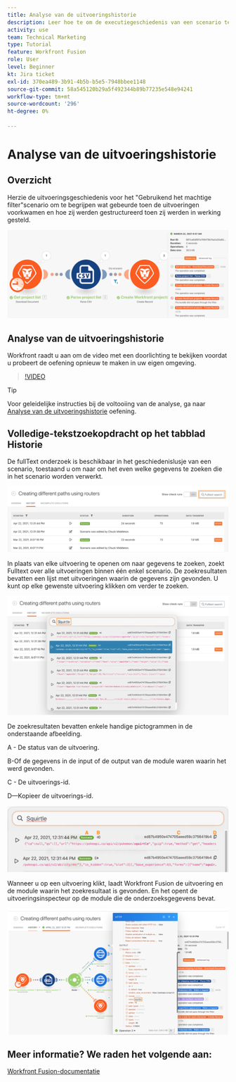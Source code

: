 ```yaml
---
title: Analyse van de uitvoeringshistorie
description: Leer hoe te om de executiegeschiedenis van een scenario te herzien om te begrijpen wat gebeurde toen binnen [!DNL Adobe Workfront Fusion].
activity: use
team: Technical Marketing
type: Tutorial
feature: Workfront Fusion
role: User
level: Beginner
kt: Jira ticket
exl-id: 370ea489-3b91-4b5b-b5e5-7948bbee1148
source-git-commit: 58a545120b29a5f492344b89b77235e548e94241
workflow-type: tm+mt
source-wordcount: '296'
ht-degree: 0%

---
```


# Analyse van de uitvoeringshistorie

## Overzicht

Herzie de uitvoeringsgeschiedenis voor het &quot;Gebruikend het machtige filter&quot;scenario om te begrijpen wat gebeurde toen de uitvoeringen voorkwamen en hoe zij werden gestructureerd toen zij werden in werking gesteld.

![Een beeld van uitvoeringsgeschiedenis in een scenario van de Fusie](assets/execution-history-and-scheduling-1.png)

## Analyse van de uitvoeringshistorie

Workfront raadt u aan om de video met een doorlichting te bekijken voordat u probeert de oefening opnieuw te maken in uw eigen omgeving.

>[!VIDEO](https://video.tv.adobe.com/v/335283/?quality=12)

>[!TIP]
>
>Voor geleidelijke instructies bij de voltooiing van de analyse, ga naar [Analyse van de uitvoeringshistorie](https://experienceleague.adobe.com/docs/workfront-learn/tutorials-workfront/fusion/exercises/execution-history.html?lang=en) oefening.

## Volledige-tekstzoekopdracht op het tabblad Historie

De fullText onderzoek is beschikbaar in het geschiedenislusje van een scenario, toestaand u om naar om het even welke gegevens te zoeken die in het scenario worden verwerkt.

![Een afbeelding van het zoeken in de uitvoeringsgeschiedenis](assets/execution-history-and-scheduling-2.png)

In plaats van elke uitvoering te openen om naar gegevens te zoeken, zoekt Fulltext over alle uitvoeringen binnen één enkel scenario. De zoekresultaten bevatten een lijst met uitvoeringen waarin de gegevens zijn gevonden. U kunt op elke gewenste uitvoering klikken om verder te zoeken.

![Een afbeelding van een zoekopdracht in de uitvoeringsgeschiedenis](assets/execution-history-and-scheduling-3.png)

De zoekresultaten bevatten enkele handige pictogrammen in de onderstaande afbeelding.

A - De status van de uitvoering.

B-Of de gegevens in de input of de output van de module waren waarin het werd gevonden.

C - De uitvoerings-id.

D—Kopieer de uitvoerings-id.

![Een afbeelding van de zoekresultaten in een uitvoeringsgeschiedenis](assets/execution-history-and-scheduling-4.png)

Wanneer u op een uitvoering klikt, laadt Workfront Fusion de uitvoering en de module waarin het zoekresultaat is gevonden. En het opent de uitvoeringsinspecteur op de module die de onderzoeksgegevens bevat.

![Een afbeelding van koppelingen in een uitvoeringshistorie](assets/execution-history-and-scheduling-5.png)


## Meer informatie? We raden het volgende aan:

[Workfront Fusion-documentatie](https://experienceleague.adobe.com/docs/workfront/using/adobe-workfront-fusion/workfront-fusion-2.html?lang=en)
